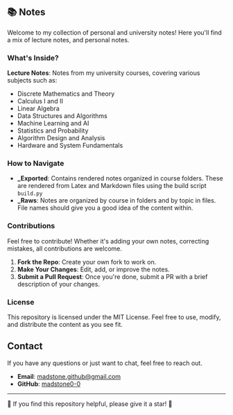 ## 📚 Notes

Welcome to my collection of personal and university notes! Here you'll find a mix of lecture notes, and personal notes.

### What's Inside?

**Lecture Notes**: Notes from my university courses, covering various subjects such as:

- Discrete Mathematics and Theory
- Calculus I and II
- Linear Algebra
- Data Structures and Algorithms
- Machine Learning and AI
- Statistics and Probability
- Algorithm Design and Analysis
- Hardware and System Fundamentals

### How to Navigate

- **_Exported**: Contains rendered notes organized in course folders. These are rendered from Latex and Markdown files using the build script `build.py`
- **_Raws**: Notes are organized by course in folders and by topic in files. File names should give you a good idea of the content within.

### Contributions

Feel free to contribute! Whether it's adding your own notes, correcting mistakes,  all contributions are welcome.

1. **Fork the Repo**: Create your own fork to work on.
2. **Make Your Changes**: Edit, add, or improve the notes.
3. **Submit a Pull Request**: Once you're done, submit a PR with a brief description of your changes.

### License

This repository is licensed under the MIT License. Feel free to use, modify, and distribute the content as you see fit.

## Contact

If you have any questions or just want to chat, feel free to reach out.

- **Email**: [madstone.github@gmail.com](mailto:madstone.github@gmail.com)
- **GitHub**: [madstone0-0](https://github.com/madstone0-0)

---

🌟 If you find this repository helpful, please give it a star! 🌟
